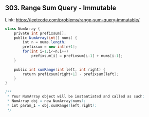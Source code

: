 ## 303. Range Sum Query - Immutable
Link: https://leetcode.com/problems/range-sum-query-immutable/

```java
class NumArray {
    private int prefixsum[];
    public NumArray(int[] nums) {
        int n = nums.length;
        prefixsum = new int[n+1];
        for(int i=1;i<=n;i++)
            prefixsum[i] = prefixsum[i-1] + nums[i-1];
    }
    
    public int sumRange(int left, int right) {
        return prefixsum[right+1] - prefixsum[left];
    }
}

/**
 * Your NumArray object will be instantiated and called as such:
 * NumArray obj = new NumArray(nums);
 * int param_1 = obj.sumRange(left,right);
 */
```

